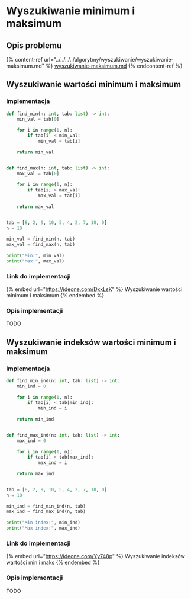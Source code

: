 # Wyszukiwanie minimum i maksimum

## Opis problemu

{% content-ref url="../../../../algorytmy/wyszukiwanie/wyszukiwanie-maksimum.md" %}
[wyszukiwanie-maksimum.md](../../../../algorytmy/wyszukiwanie/wyszukiwanie-maksimum.md)
{% endcontent-ref %}

## Wyszukiwanie wartości minimum i maksimum

### Implementacja

```python
def find_min(n: int, tab: list) -> int:
    min_val = tab[0]
    
    for i in range(1, n):
        if tab[i] < min_val:
            min_val = tab[i]
    
    return min_val


def find_max(n: int, tab: list) -> int:
    max_val = tab[0]
    
    for i in range(1, n):
        if tab[i] > max_val:
            max_val = tab[i]
    
    return max_val


tab = [8, 2, 9, 10, 5, 4, 2, 7, 18, 0]
n = 10
    
min_val = find_min(n, tab)
max_val = find_max(n, tab)
    
print("Min:", min_val)
print("Max:", max_val)
```

### Link do implementacji

{% embed url="https://ideone.com/DxxLsK" %}
Wyszukiwanie wartości minimum i maksimum
{% endembed %}

### Opis implementacji

TODO

## Wyszukiwanie indeksów wartości minimum i maksimum

### Implementacja

```python
def find_min_ind(n: int, tab: list) -> int:
    min_ind = 0
    
    for i in range(1, n):
        if tab[i] < tab[min_ind]:
            min_ind = i
    
    return min_ind


def find_max_ind(n: int, tab: list) -> int:
    max_ind = 0
    
    for i in range(1, n):
        if tab[i] > tab[max_ind]:
            max_ind = i
    
    return max_ind


tab = [8, 2, 9, 10, 5, 4, 2, 7, 18, 0]
n = 10
    
min_ind = find_min_ind(n, tab)
max_ind = find_max_ind(n, tab)
    
print("Min index:", min_ind)
print("Max index:", max_ind)
```

### Link do implementacji

{% embed url="https://ideone.com/Yy748p" %}
Wyszukiwanie indeksów wartości min i maks
{% endembed %}

### Opis implementacji

TODO
